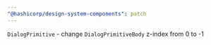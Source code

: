```yaml
---
"@hashicorp/design-system-components": patch
---
```


<!-- START components/dialog-primitive -->
`DialogPrimitive` - change `DialogPrimitiveBody` z-index from 0 to -1
<!-- END -->
